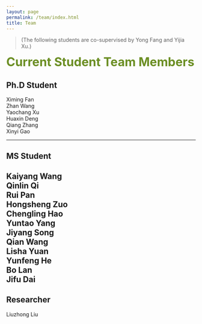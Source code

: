 ```yaml
---
layout: page
permalink: /team/index.html
title: Team
---
```


> (The following students are co-supervised by Yong Fang and Yijia Xu.)

**<font size=6 color=OliveDrab>Current Student Team Members</font>**

## Ph.D Student

Ximing Fan
<br>Zhan Wang
<br>Yaochang Xu
<br>Huaxin Deng
<br>Qiang Zhang
<br>Xinyi Gao

---

## MS Student

Kaiyang Wang
<br>Qinlin Qi
<br>Rui Pan
<br>Hongsheng Zuo
<br>Chengling Hao
<br>Yuntao Yang
<br>Jiyang Song
<br>Qian Wang
<br>Lisha Yuan
<br>Yunfeng He
<br>Bo Lan
<br>Jifu Dai
---

## Researcher
Liuzhong Liu